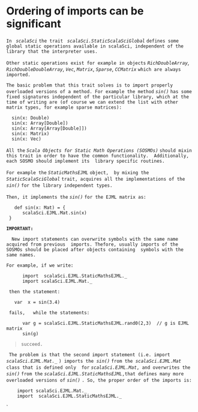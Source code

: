 # Ordering of imports can be significant #

`In ` _`scalaSci`_  `the trait ` _`scalaSci.StaticScalaSciGlobal`_ `defines some global static operations available in scalaSci, independent of the library that the interpreter uses. `

`Other static operations exist for example in objects` _`RichDoubleArray`_, _`RichDoubleDoubleArray`_, _`Vec`_, _`Matrix`_, _`Sparse`_, _`CCMatrix`_ `which are always imported.`

`The basic problem that this trait solves is to import properly overloaded versions of a method. For example the method`  _`sin()`_ `has some fixed signatures independent of the particular library, which at the time of writing are (of course we can extend the list with other matrix types, for example sparse matrices): `

```
  sin(x: Double)
  sin(x: Array[Double])
  sin(x: Array[Array[Double]])
  sin(x: Matrix)
  sin(x: Vec) 
```


`All the` _`Scala Objects for Static Math Operations (SOSMOs)`_ `should mixin this trait in order to have the common functionality.  Additionally, each SOSMO should implement its  library specific routines.`

`For example the` _`StaticMathsEJML`_ `object,  by mixing the` _`StaticScalaSciGlobal`_ `trait, acquires all the implementations of the ` _`sin()`_ `for the library independent types.`

`Then, it implements the` _`sin()`_ `for the EJML matrix as:`
```
   def sin(x: Mat) = {
      scalaSci.EJML.Mat.sin(x)
 }
```

**` IMPORTANT: `**

`  New import statements can overwrite symbols with the same name acquired from previous  imports. Thefore, usually imports of the SOSMOs should be placed after objects containing  symbols with the same names.`

`For example, if we write:`

```
      import  scalaSci.EJML.StaticMathsEJML._
      import scalaSci.EJML.Mat._
```

` then the statement:`
```
   var  x = sin(3.4)  
```
` fails,   while the statements:`
```
      var g = scalaSci.EJML.StaticMathsEJML.rand0(2,3)  // g is EJML matrix
      sin(g)
```
> `succeed.`

` The problem is that the second import statement (i.e. import` _`scalaSci.EJML.Mat._`_ `) imports the `_`sin()`_ `from the `_`scalaSci.EJML.Mat`_ `class that is defined only  for` _`scalaSci.EJML.Mat`_`, and overwrites the` _`sin()`_ `from the` _`scalaSci.EJML.StaticMathsEJML`_`,that defines many more overloaded versions of` _`sin()`_ `. So, the proper order of the imports is:`
```
    import scalaSci.EJML.Mat._
    import  scalaSci.EJML.StaticMathsEJML._
```

`